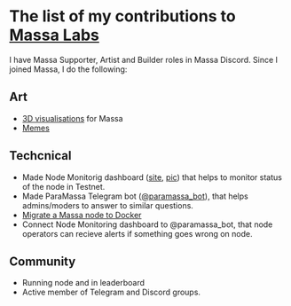 # The list of my contributions to [Massa Labs](https://massa.net/)
I have Massa Supporter, Artist and Builder roles in Massa Discord.
Since I joined Massa, I do the following:

## Art
- [3D visualisations](https://disk.yandex.ru/d/lKKkX07m_wz5ug) for Massa
- [Memes](https://disk.yandex.ru/d/UX0K7PycWHOQBw)

## Techcnical
- Made Node Monitorig dashboard ([site](https://paranormal-brothers.com/massa/), [pic](https://paranormal-brothers.com/assets/img/MassaDashboard.jpg)) that helps to monitor status of the node in Testnet.
- Made ParaMassa Telegram bot ([@paramassa_bot](https://t.me/paramassa_bot)), that helps admins/moders to answer to similar questions.
- [Migrate a Massa node to Docker](https://github.com/ParanormalBrothers/Massa-Node-Docker)
- Connect Node Monitoring dashboard to @paramassa_bot, that node operators can recieve alerts if something goes wrong on node.

## Community
- Running node and in leaderboard
- Active member of Telegram and Discord groups.
